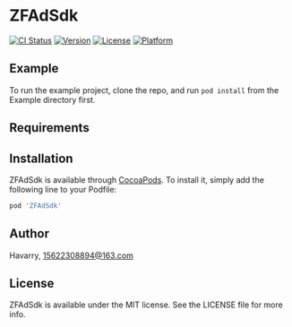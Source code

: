 # ZFAdSdk

[![CI Status](https://img.shields.io/travis/Havarry/ZFAdSdk.svg?style=flat)](https://travis-ci.org/Havarry/ZFAdSdk)
[![Version](https://img.shields.io/cocoapods/v/ZFAdSdk.svg?style=flat)](https://cocoapods.org/pods/ZFAdSdk)
[![License](https://img.shields.io/cocoapods/l/ZFAdSdk.svg?style=flat)](https://cocoapods.org/pods/ZFAdSdk)
[![Platform](https://img.shields.io/cocoapods/p/ZFAdSdk.svg?style=flat)](https://cocoapods.org/pods/ZFAdSdk)

## Example

To run the example project, clone the repo, and run `pod install` from the Example directory first.

## Requirements

## Installation

ZFAdSdk is available through [CocoaPods](https://cocoapods.org). To install
it, simply add the following line to your Podfile:

```ruby
pod 'ZFAdSdk'
```

## Author

Havarry, 15622308894@163.com

## License

ZFAdSdk is available under the MIT license. See the LICENSE file for more info.
